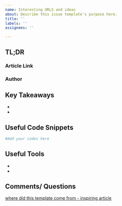```yaml
---
name: Interesting URLS and ideas
about: Describe this issue template's purpose here.
title: ''
labels: ''
assignees: ''

---
```


## TL;DR

### Article Link
[](url)
### Author

## Key Takeaways
* 
* 

## Useful Code Snippets
```python
#Add your codes here


```

## Useful Tools
* 
* 

## Comments/ Questions

[where did this template come from - inspiring article](https://towardsdatascience.com/how-to-organize-your-data-science-articles-with-github-b5b9427da)
